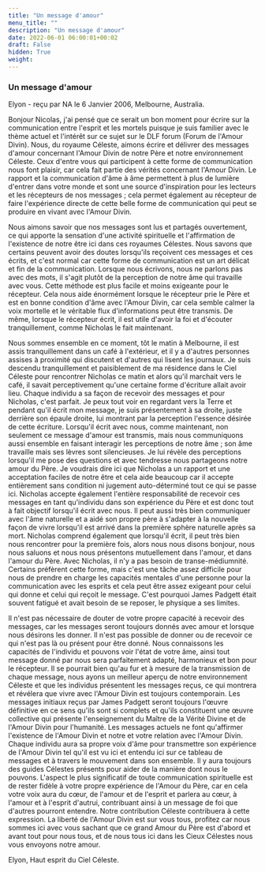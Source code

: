 ```yaml
---
title: "Un message d'amour"
menu_title: ""
description: "Un message d'amour"
date: 2022-06-01 06:00:01+00:02
draft: False
hidden: True
weight:
---
```

### Un message d'amour

Elyon - reçu par NA le 6 Janvier 2006, Melbourne, Australia.

Bonjour Nicolas, j'ai pensé que ce serait un bon moment pour écrire sur la communication entre l'esprit et les mortels puisque je suis familier avec le thème actuel et l'intérêt sur ce sujet sur le DLF forum (Forum de l'Amour Divin). Nous, du royaume Céleste, aimons écrire et délivrer des messages d'amour concernant l'Amour Divin de notre Père et notre environnement Céleste. Ceux d'entre vous qui participent à cette forme de communication nous font plaisir, car cela fait partie des vérités concernant l'Amour Divin. Le rapport et la communication d'âme à âme permettent à plus de lumière d'entrer dans votre monde et sont une source d'inspiration pour les lecteurs et les récepteurs de nos messages ; cela permet également au récepteur de faire l'expérience directe de cette belle forme de communication qui peut se produire en vivant avec l'Amour Divin.

Nous aimons savoir que nos messages sont lus et partagés ouvertement, ce qui apporte la sensation d'une activité spirituelle et l'affirmation de l'existence de notre être ici dans ces royaumes Célestes. Nous savons que certains peuvent avoir des doutes lorsqu'ils reçoivent ces messages et ces écrits, et c'est normal car cette forme de communication est un art délicat et fin de la communication. Lorsque nous écrivons, nous ne parlons pas avec des mots, il s'agit plutôt de la perception de notre âme qui travaille avec vous. Cette méthode est plus facile et moins exigeante pour le récepteur. Cela nous aide énormément lorsque le récepteur prie le Père et est en bonne condition d'âme avec l'Amour Divin, car cela semble calmer la voix mortelle et le véritable flux d'informations peut être transmis. De même, lorsque le récepteur écrit, il est utile d'avoir la foi et d'écouter tranquillement, comme Nicholas le fait maintenant.

Nous sommes ensemble en ce moment, tôt le matin à Melbourne, il est assis tranquillement dans un café à l'extérieur, et il y a d'autres personnes assises à proximité qui discutent et d'autres qui lisent les journaux. Je suis descendu tranquillement et paisiblement de ma résidence dans le Ciel Céleste pour rencontrer Nicholas ce matin et alors qu'il marchait vers le café, il savait perceptivement qu'une certaine forme d'écriture allait avoir lieu. Chaque individu a sa façon de recevoir des messages et pour Nicholas, c'est parfait. Je peux tout voir en regardant vers la Terre et pendant qu'il écrit mon message, je suis présentement à sa droite, juste derrière son épaule droite, lui montrant par la perception l'essence désirée de cette écriture. Lorsqu'il écrit avec nous, comme maintenant, non seulement ce message d'amour est transmis, mais nous communiquons aussi ensemble en faisant interagir les perceptions de notre âme ; son âme travaille mais ses lèvres sont silencieuses. Je lui révèle des perceptions lorsqu'il me pose des questions et avec tendresse nous partageons notre amour du Père. Je voudrais dire ici que Nicholas a un rapport et une acceptation faciles de notre être et cela aide beaucoup car il accepte entièrement sans condition ni jugement auto-déterminé tout ce qui se passe ici. Nicholas accepte également l'entière responsabilité de recevoir ces messages en tant qu'individu dans son expérience du Père et est donc tout à fait objectif lorsqu'il écrit avec nous. Il peut aussi très bien communiquer avec l'âme naturelle et a aidé son propre père à s'adapter à la nouvelle façon de vivre lorsqu'il est arrivé dans la première sphère naturelle après sa mort. Nicholas comprend également que lorsqu'il écrit, il peut très bien nous rencontrer pour la première fois, alors nous nous disons bonjour, nous nous saluons et nous nous présentons mutuellement dans l'amour, et dans l'amour du Père. Avec Nicholas, il n'y a pas besoin de transe-médiumnité. Certains préfèrent cette forme, mais c'est une tâche assez difficile pour nous de prendre en charge les capacités mentales d'une personne pour la communication avec les esprits et cela peut être assez exigeant pour celui qui donne et celui qui reçoit le message. C'est pourquoi James Padgett était souvent fatigué et avait besoin de se reposer, le physique a ses limites.

Il n'est pas nécessaire de douter de votre propre capacité à recevoir des messages, car les messages seront toujours donnés avec amour et lorsque nous désirons les donner. Il n'est pas possible de donner ou de recevoir ce qui n'est pas là ou présent pour être donné. Nous connaissons les capacités de l'individu et pouvons voir l'état de votre âme, ainsi tout message donné par nous sera parfaitement adapté, harmonieux et bon pour le récepteur. Il se pourrait bien qu'au fur et à mesure de la transmission de chaque message, nous ayons un meilleur aperçu de notre environnement Céleste et que les individus présentent les messages reçus, ce qui montrera et révélera que vivre avec l'Amour Divin est toujours contemporain. Les messages initiaux reçus par James Padgett seront toujours l'œuvre définitive en ce sens qu'ils sont si complets et qu'ils constituent une œuvre collective qui présente l'enseignement du Maître de la Vérité Divine et de l'Amour Divin pour l'humanité. Les messages actuels ne font qu'affirmer l'existence de l'Amour Divin et notre et votre relation avec l'Amour Divin. Chaque individu aura sa propre voix d'âme pour transmettre son expérience de l'Amour Divin tel qu'il est vu ici et entendu ici sur ce tableau de messages et à travers le mouvement dans son ensemble. Il y aura toujours des guides Célestes présents pour aider de la manière dont nous le pouvons. L'aspect le plus significatif de toute communication spirituelle est de rester fidèle à votre propre expérience de l'Amour du Père, car en cela votre voix aura du cœur, de l'amour et de l'esprit et parlera au cœur, à l'amour et à l'esprit d'autrui, contribuant ainsi à un message de foi que d'autres pourront entendre. Notre contribution Céleste contribuera à cette expression. La liberté de l'Amour Divin est sur vous tous, profitez car nous sommes ici avec vous sachant que ce grand Amour du Père est d'abord et avant tout pour nous tous, et de nous tous ici dans les Cieux Célestes nous vous envoyons notre amour.

Elyon, Haut esprit du Ciel Céleste.
